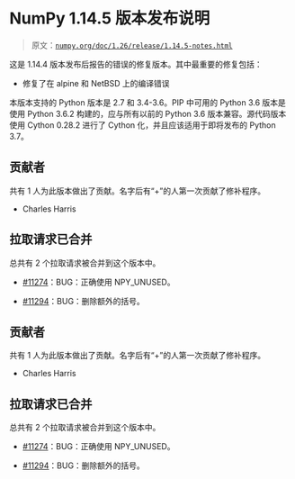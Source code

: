 # NumPy 1.14.5 版本发布说明

> 原文：[`numpy.org/doc/1.26/release/1.14.5-notes.html`](https://numpy.org/doc/1.26/release/1.14.5-notes.html)

这是 1.14.4 版本发布后报告的错误的修复版本。其中最重要的修复包括：

+   修复了在 alpine 和 NetBSD 上的编译错误

本版本支持的 Python 版本是 2.7 和 3.4-3.6。PIP 中可用的 Python 3.6 版本是使用 Python 3.6.2 构建的，应与所有以前的 Python 3.6 版本兼容。源代码版本使用 Cython 0.28.2 进行了 Cython 化，并且应该适用于即将发布的 Python 3.7。

## 贡献者

共有 1 人为此版本做出了贡献。名字后有“+”的人第一次贡献了修补程序。

+   Charles Harris

## 拉取请求已合并

总共有 2 个拉取请求被合并到这个版本中。

+   [#11274](https://github.com/numpy/numpy/pull/11274)：BUG：正确使用 NPY_UNUSED。

+   [#11294](https://github.com/numpy/numpy/pull/11294)：BUG：删除额外的括号。

## 贡献者

共有 1 人为此版本做出了贡献。名字后有“+”的人第一次贡献了修补程序。

+   Charles Harris

## 拉取请求已合并

总共有 2 个拉取请求被合并到这个版本中。

+   [#11274](https://github.com/numpy/numpy/pull/11274)：BUG：正确使用 NPY_UNUSED。

+   [#11294](https://github.com/numpy/numpy/pull/11294)：BUG：删除额外的括号。
